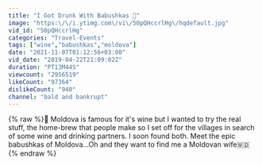 ```yaml
---
title: "I Got Drunk With Babushkas 🍷"
image: "https:\/\/i.ytimg.com\/vi\/50pQHccrlHg\/hqdefault.jpg"
vid_id: "50pQHccrlHg"
categories: "Travel-Events"
tags: ["wine","babushkas","moldova"]
date: "2021-11-07T01:12:56+03:00"
vid_date: "2019-04-22T21:09:02Z"
duration: "PT13M44S"
viewcount: "2956519"
likeCount: "97364"
dislikeCount: "940"
channel: "bald and bankrupt"
---
```

{% raw %}🍷 Moldova is famous for it's wine but I wanted to try the real stuff, the home-brew that people make so I set off for the villages in search of some wine and drinking partners. I soon found both. Meet the epic babushkas of Moldova...Oh and they want to find me a Moldovan wife🇲🇩{% endraw %}
